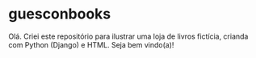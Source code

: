 # guesconbooks

Olá. Criei este repositório para ilustrar uma loja de livros fictícia, crianda com Python (Django) e HTML. Seja bem vindo(a)!
